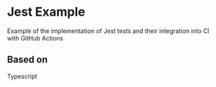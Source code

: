 # Jest Example
Example of the implementation of Jest tests and their integration into CI with GitHub Actions

## Based on
Typescript
